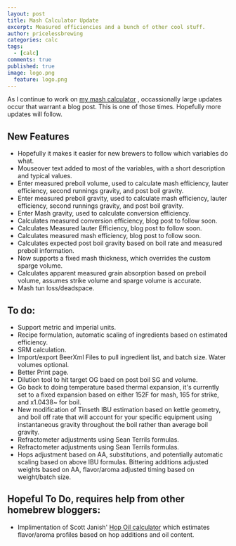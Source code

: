 ```yaml
---
layout: post
title: Mash Calculator Update
excerpt: Measured efficiencies and a bunch of other cool stuff.
author: pricelessbrewing
categories: calc
tags: 
  - [calc]
comments: true
published: true
image: logo.png
  feature: logo.png 
---
```

As I continue to work on
<a href="http://pricelessbrewing.github.io/BiabCalc/"> my mash calculator</a> , occassionally large updates occur that warrant a blog post. This is one of those times. Hopefully more updates will follow. 

<h2>New Features</h2>

<ul style="list-style-type:disc">
  <li>Hopefully it makes it easier for new brewers to follow which variables do what. 
 </li>
  <li>Mouseover text added to most of the variables, with a short description and typical values.
</li>
  <li>Enter measured preboil volume, used to calculate mash efficiency, lauter efficiency, second runnings gravity, and post boil gravity.
</li>
    <li>Enter measured preboil gravity, used to calculate mash efficiency, lauter efficiency, second runnings gravity, and post boil gravity.
</li>
      <li>Enter Mash gravity, used to calculate conversion efficiency.
</li>
        <li>Calculates measured conversion efficiency, blog post to follow soon.
</li>
          <li>Calculates Measured lauter Efficiency, blog post to follow soon.
</li>
            <li>Calculates measured mash efficiency, blog post to follow soon.
</li>
              <li>Calculates expected post boil gravity based on boil rate and measured preboil information.
</li>
              <li>Now supports a fixed mash thickness, which overrides the custom sparge volume.
</li>
              <li>Calculates apparent measured grain absorption based on preboil volume, assumes strike volume and sparge volume is accurate.
</li>
              <li>Mash tun loss/deadspace.
</li>

</ul>  

<h2>To do:</h2>

<ul style="list-style-type:disc">
  <li>Support metric and imperial units. </li>
  <li>Recipe formulation, automatic scaling of ingredients based on estimated efficiency.</li>
  <li>SRM calculation.
</li>
  <li>Import/export BeerXml Files to pull ingredient list, and batch size. Water volumes optional.
</li>
  <li>Better Print page.
</li>
  <li>Dilution tool to hit target OG baed on post boil SG and volume.
</li>
  <li>Go back to doing temperature based thermal expansion, it's currently set to a fixed expansion based on either 152F for mash, 165 for strike, and x1.0438~ for boil.
</li>
  <li>New modification of Tinseth IBU estimation based on kettle geometry, and boil off rate that will account for your specific equipment using instantaneous gravity throughout the boil rather than average boil gravity.
</li>
  <li>Refractometer adjustments using Sean Terrils formulas.
</li>
  <li>Refractometer adjustments using Sean Terrils formulas.
</li>
  <li>Hops adjustment based on AA, substitutions, and potentially automatic scaling based on above IBU formulas. Bittering additions adjusted weights based on AA, flavor/aroma adjusted timing based on weight/batch size.

</li>
</ul>  
<h2>Hopeful To Do, requires help from other homebrew bloggers:</h2>

<ul style="list-style-type:disc">
  <li>Implimentation of Scott Janish' <a href="http://scottjanish.com/hop-oils-calulator/">Hop Oil calculator</a> which estimates flavor/aroma profiles based on hop additions and oil content.</li>
</ul>  


